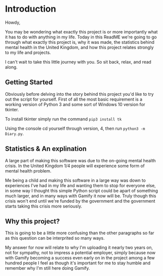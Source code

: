 # Introduction

Howdy, 

You may be wondering what exactly this project is or more importantly what it has to do with anything in my life. Today in this ReadME we're going to go through what exactly this project is, why it was made, the statistics behind mental health in the United Kingdom, and how this project relates strongly to my life and projects. 

I can't wait to take this little journey with you. So sit back, relax, and read along. 

## Getting Started

Obviously before delving into the story behind this project you'd like to try out the script for yourself. First of all the most basic requirement is a working version of Python 3 and some sort of Windows 10 version for tkinter. 

To install tkinter simply run the command `pip3 install tk` 

Using the console cd yourself through version, 4, then run `python3 -m Diary.py`. 

## Statistics & An explination 

A large part of making this software was due to the on-going mental health crisis. In the United Kingdom 1/4 people will experience some form of mental health problem. 

Me being a child and making this software in a large way was down to experiences I've had in my life and wanting them to stop for everyone else, in some way I thought this simple Python script could be apart of something much larger, and in many ways with Gamify it now will be. Truly though this crisis won't end until we're funded by the government and the government starts taking this crisis more seriously. 

## Why this project? 

This is going to be a little more confusing than the other paragraphs so far as this question can be interprited so many ways. 

My answer for now will relate to why I'm uploading it nearly two years on, not for sympathy, not to impress a potential employer, simply because now with Gamify becoming a success even early on in the project among a few hundred people I feel as though it's important for me to stay humble and remember why I'm still here doing Gamify. 


